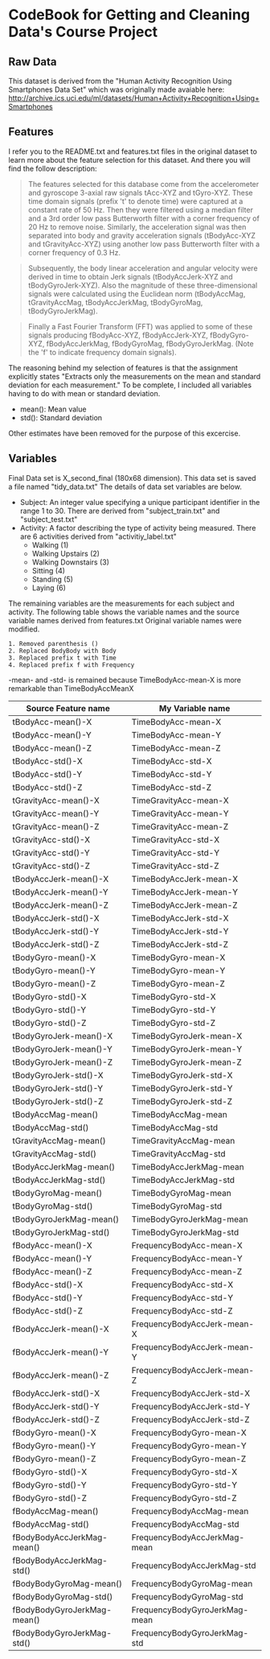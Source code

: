 # CodeBook for Getting and Cleaning Data's Course Project

## Raw Data
This dataset is derived from the "Human Activity Recognition Using Smartphones Data Set" which was originally made avaiable here: http://archive.ics.uci.edu/ml/datasets/Human+Activity+Recognition+Using+Smartphones

## Features
I refer you to the README.txt and features.txt files in the original dataset to learn more about the feature selection for this dataset. And there you will find the follow description:

> The features selected for this database come from the accelerometer and gyroscope 3-axial raw signals tAcc-XYZ and tGyro-XYZ. These time domain signals (prefix 't' to denote time) were captured at a constant rate of 50 Hz. Then they were filtered using a median filter and a 3rd order low pass Butterworth filter with a corner frequency of 20 Hz to remove noise. Similarly, the acceleration signal was then separated into body and gravity acceleration signals (tBodyAcc-XYZ and tGravityAcc-XYZ) using another low pass Butterworth filter with a corner frequency of 0.3 Hz.

> Subsequently, the body linear acceleration and angular velocity were derived in time to obtain Jerk signals (tBodyAccJerk-XYZ and tBodyGyroJerk-XYZ). Also the magnitude of these three-dimensional signals were calculated using the Euclidean norm (tBodyAccMag, tGravityAccMag, tBodyAccJerkMag, tBodyGyroMag, tBodyGyroJerkMag). 

> Finally a Fast Fourier Transform (FFT) was applied to some of these signals producing fBodyAcc-XYZ, fBodyAccJerk-XYZ, fBodyGyro-XYZ, fBodyAccJerkMag, fBodyGyroMag, fBodyGyroJerkMag. (Note the 'f' to indicate frequency domain signals). 

The reasoning behind my selection of features is that the assignment explicitly states "Extracts only the measurements on the mean and standard deviation for each measurement."
To be complete, I included all variables having to do with mean or standard deviation.

* mean(): Mean value
* std(): Standard deviation

Other estimates have been removed for the purpose of this excercise.

## Variables

Final Data set is X\_second_final (180x68 dimension). This data set is saved a file named "tidy\_data.txt"
The details of data set variables are below.

* Subject: An integer value specifying a unique participant identifier in the range 1 to 30. There are derived from "subject\_train.txt" and "subject_test.txt"
* Activity: A factor describing the type of activity being measured. There are 6 activities derived from "activitiy_label.txt"
	- Walking (1)
	- Walking Upstairs (2)
	- Walking Downstairs (3)
	- Sitting (4)
	- Standing (5)
	- Laying (6)

The remaining variables are the measurements for each subject and activity. The following table shows the variable names and the source variable names derived from features.txt
Original variable names were modified.

	1. Removed parenthesis ()
	2. Replaced BodyBody with Body
	3. Replaced prefix t with Time
	4. Replaced prefix f with Frequency

\-mean- and \-std- is remained because TimeBodyAcc-mean-X is more remarkable than TimeBodyAccMeanX

Source Feature name|My Variable name
-------|-------
tBodyAcc-mean()-X|TimeBodyAcc-mean-X
tBodyAcc-mean()-Y|TimeBodyAcc-mean-Y
tBodyAcc-mean()-Z|TimeBodyAcc-mean-Z
tBodyAcc-std()-X|TimeBodyAcc-std-X
tBodyAcc-std()-Y|TimeBodyAcc-std-Y
tBodyAcc-std()-Z|TimeBodyAcc-std-Z
tGravityAcc-mean()-X|TimeGravityAcc-mean-X
tGravityAcc-mean()-Y|TimeGravityAcc-mean-Y
tGravityAcc-mean()-Z|TimeGravityAcc-mean-Z
tGravityAcc-std()-X|TimeGravityAcc-std-X
tGravityAcc-std()-Y|TimeGravityAcc-std-Y
tGravityAcc-std()-Z|TimeGravityAcc-std-Z
tBodyAccJerk-mean()-X|TimeBodyAccJerk-mean-X
tBodyAccJerk-mean()-Y|TimeBodyAccJerk-mean-Y
tBodyAccJerk-mean()-Z|TimeBodyAccJerk-mean-Z
tBodyAccJerk-std()-X|TimeBodyAccJerk-std-X
tBodyAccJerk-std()-Y|TimeBodyAccJerk-std-Y
tBodyAccJerk-std()-Z|TimeBodyAccJerk-std-Z
tBodyGyro-mean()-X|TimeBodyGyro-mean-X
tBodyGyro-mean()-Y|TimeBodyGyro-mean-Y
tBodyGyro-mean()-Z|TimeBodyGyro-mean-Z
tBodyGyro-std()-X|TimeBodyGyro-std-X
tBodyGyro-std()-Y|TimeBodyGyro-std-Y
tBodyGyro-std()-Z|TimeBodyGyro-std-Z
tBodyGyroJerk-mean()-X|TimeBodyGyroJerk-mean-X
tBodyGyroJerk-mean()-Y|TimeBodyGyroJerk-mean-Y
tBodyGyroJerk-mean()-Z|TimeBodyGyroJerk-mean-Z
tBodyGyroJerk-std()-X|TimeBodyGyroJerk-std-X
tBodyGyroJerk-std()-Y|TimeBodyGyroJerk-std-Y
tBodyGyroJerk-std()-Z|TimeBodyGyroJerk-std-Z
tBodyAccMag-mean()|TimeBodyAccMag-mean
tBodyAccMag-std()|TimeBodyAccMag-std
tGravityAccMag-mean()|TimeGravityAccMag-mean
tGravityAccMag-std()|TimeGravityAccMag-std
tBodyAccJerkMag-mean()|TimeBodyAccJerkMag-mean
tBodyAccJerkMag-std()|TimeBodyAccJerkMag-std
tBodyGyroMag-mean()|TimeBodyGyroMag-mean
tBodyGyroMag-std()|TimeBodyGyroMag-std
tBodyGyroJerkMag-mean()|TimeBodyGyroJerkMag-mean
tBodyGyroJerkMag-std()|TimeBodyGyroJerkMag-std
fBodyAcc-mean()-X|FrequencyBodyAcc-mean-X
fBodyAcc-mean()-Y|FrequencyBodyAcc-mean-Y
fBodyAcc-mean()-Z|FrequencyBodyAcc-mean-Z
fBodyAcc-std()-X|FrequencyBodyAcc-std-X
fBodyAcc-std()-Y|FrequencyBodyAcc-std-Y
fBodyAcc-std()-Z|FrequencyBodyAcc-std-Z
fBodyAccJerk-mean()-X|FrequencyBodyAccJerk-mean-X
fBodyAccJerk-mean()-Y|FrequencyBodyAccJerk-mean-Y
fBodyAccJerk-mean()-Z|FrequencyBodyAccJerk-mean-Z
fBodyAccJerk-std()-X|FrequencyBodyAccJerk-std-X
fBodyAccJerk-std()-Y|FrequencyBodyAccJerk-std-Y
fBodyAccJerk-std()-Z|FrequencyBodyAccJerk-std-Z
fBodyGyro-mean()-X|FrequencyBodyGyro-mean-X
fBodyGyro-mean()-Y|FrequencyBodyGyro-mean-Y
fBodyGyro-mean()-Z|FrequencyBodyGyro-mean-Z
fBodyGyro-std()-X|FrequencyBodyGyro-std-X
fBodyGyro-std()-Y|FrequencyBodyGyro-std-Y
fBodyGyro-std()-Z|FrequencyBodyGyro-std-Z
fBodyAccMag-mean()|FrequencyBodyAccMag-mean
fBodyAccMag-std()|FrequencyBodyAccMag-std
fBodyBodyAccJerkMag-mean()|FrequencyBodyAccJerkMag-mean
fBodyBodyAccJerkMag-std()|FrequencyBodyAccJerkMag-std
fBodyBodyGyroMag-mean()|FrequencyBodyGyroMag-mean
fBodyBodyGyroMag-std()|FrequencyBodyGyroMag-std
fBodyBodyGyroJerkMag-mean()|FrequencyBodyGyroJerkMag-mean
fBodyBodyGyroJerkMag-std()|FrequencyBodyGyroJerkMag-std
